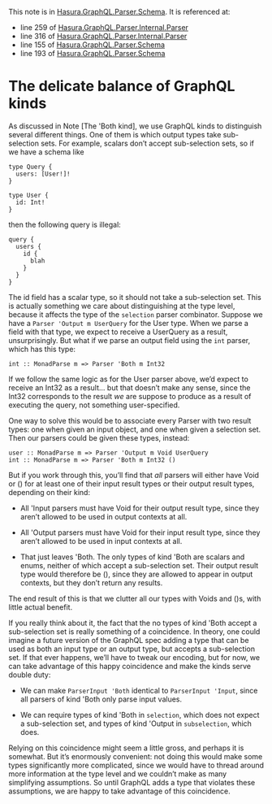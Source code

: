 This note is in [Hasura.GraphQL.Parser.Schema](https://github.com/hasura/graphql-engine/blob/master/server/src-lib/Hasura/GraphQL/Parser/Schema.hs#L204).
It is referenced at:
  - line 259 of [Hasura.GraphQL.Parser.Internal.Parser](https://github.com/hasura/graphql-engine/blob/master/server/src-lib/Hasura/GraphQL/Parser/Internal/Parser.hs#L259)
  - line 316 of [Hasura.GraphQL.Parser.Internal.Parser](https://github.com/hasura/graphql-engine/blob/master/server/src-lib/Hasura/GraphQL/Parser/Internal/Parser.hs#L316)
  - line 155 of [Hasura.GraphQL.Parser.Schema](https://github.com/hasura/graphql-engine/blob/master/server/src-lib/Hasura/GraphQL/Parser/Schema.hs#L155)
  - line 193 of [Hasura.GraphQL.Parser.Schema](https://github.com/hasura/graphql-engine/blob/master/server/src-lib/Hasura/GraphQL/Parser/Schema.hs#L193)

# The delicate balance of GraphQL kinds

As discussed in Note [The 'Both kind], we use GraphQL kinds to distinguish
several different things. One of them is which output types take sub-selection
sets. For example, scalars don’t accept sub-selection sets, so if we have a
schema like

    type Query {
      users: [User!]!
    }

    type User {
      id: Int!
    }

then the following query is illegal:

    query {
      users {
        id {
          blah
        }
      }
    }

The id field has a scalar type, so it should not take a sub-selection set. This
is actually something we care about distinguishing at the type level, because it
affects the type of the `selection` parser combinator. Suppose we have a
`Parser 'Output m UserQuery` for the User type. When we parse a field with that
type, we expect to receive a UserQuery as a result, unsurprisingly. But what if
we parse an output field using the `int` parser, which has this type:

    int :: MonadParse m => Parser 'Both m Int32

If we follow the same logic as for the User parser above, we’d expect to receive
an Int32 as a result... but that doesn’t make any sense, since the Int32
corresponds to the result *we* are suppose to produce as a result of executing
the query, not something user-specified.

One way to solve this would be to associate every Parser with two result types:
one when given an input object, and one when given a selection set. Then our
parsers could be given these types, instead:

    user :: MonadParse m => Parser 'Output m Void UserQuery
    int :: MonadParse m => Parser 'Both m Int32 ()

But if you work through this, you’ll find that *all* parsers will either have
Void or () for at least one of their input result types or their output result
types, depending on their kind:

  * All 'Input parsers must have Void for their output result type, since they
    aren’t allowed to be used in output contexts at all.

  * All 'Output parsers must have Void for their input result type, since they
    aren’t allowed to be used in input contexts at all.

  * That just leaves 'Both. The only types of kind 'Both are scalars and enums,
    neither of which accept a sub-selection set. Their output result type would
    therefore be (), since they are allowed to appear in output contexts, but
    they don’t return any results.

The end result of this is that we clutter all our types with Voids and ()s, with
little actual benefit.

If you really think about it, the fact that the no types of kind 'Both accept a
sub-selection set is really something of a coincidence. In theory, one could
imagine a future version of the GraphQL spec adding a type that can be used as
both an input type or an output type, but accepts a sub-selection set. If that
ever happens, we’ll have to tweak our encoding, but for now, we can take
advantage of this happy coincidence and make the kinds serve double duty:

  * We can make `ParserInput 'Both` identical to `ParserInput 'Input`, since
    all parsers of kind 'Both only parse input values.

  * We can require types of kind 'Both in `selection`, which does not expect a
    sub-selection set, and types of kind 'Output in `subselection`, which does.

Relying on this coincidence might seem a little gross, and perhaps it is
somewhat. But it’s enormously convenient: not doing this would make some types
significantly more complicated, since we would have to thread around more
information at the type level and we couldn’t make as many simplifying
assumptions. So until GraphQL adds a type that violates these assumptions, we
are happy to take advantage of this coincidence.
